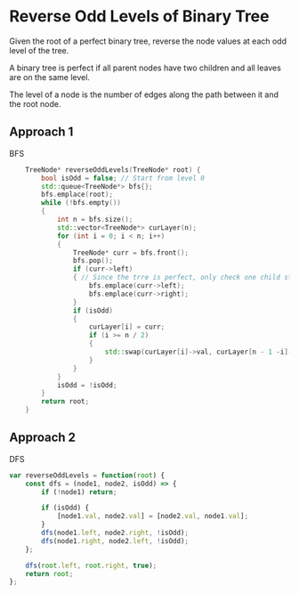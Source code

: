 # Reverse Odd Levels of Binary Tree

Given the root of a perfect binary tree, reverse the node values at each odd level of the tree.

A binary tree is perfect if all parent nodes have two children and all leaves are on the same level.

The level of a node is the number of edges along the path between it and the root node.


## Approach 1

BFS
``` C++
    TreeNode* reverseOddLevels(TreeNode* root) {
        bool isOdd = false; // Start from level 0
        std::queue<TreeNode*> bfs{};
        bfs.emplace(root);
        while (!bfs.empty())
        {
            int n = bfs.size();
            std::vector<TreeNode*> curLayer(n);
            for (int i = 0; i < n; i++)
            {
                TreeNode* curr = bfs.front();
                bfs.pop();
                if (curr->left)
                { // Since the trre is perfect, only check one child status
                    bfs.emplace(curr->left);
                    bfs.emplace(curr->right);
                }
                if (isOdd)
                {
                    curLayer[i] = curr;
                    if (i >= n / 2)
                    {
                        std::swap(curLayer[i]->val, curLayer[n - 1 -i]->val);
                    }
                }
            }
            isOdd = !isOdd;
        }
        return root;
    }
```

## Approach 2

DFS
``` JavaScript
var reverseOddLevels = function(root) {
    const dfs = (node1, node2, isOdd) => {
        if (!node1) return;

        if (isOdd) {
            [node1.val, node2.val] = [node2.val, node1.val];
        }
        dfs(node1.left, node2.right, !isOdd);
        dfs(node1.right, node2.left, !isOdd);
    };

    dfs(root.left, root.right, true);
    return root;
};
```